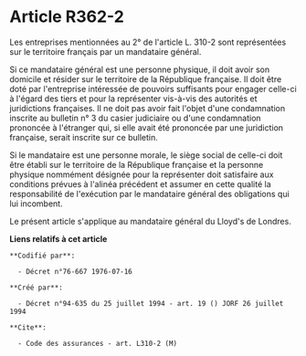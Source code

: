 # Article R362-2

Les entreprises mentionnées au 2° de l'article L. 310-2 sont représentées sur le territoire français par un mandataire
général.

Si ce mandataire général est une personne physique, il doit avoir son domicile et résider sur le territoire de la République
française. Il doit être doté par l'entreprise intéressée de pouvoirs suffisants pour engager celle-ci à l'égard des tiers et
pour la représenter vis-à-vis des autorités et juridictions françaises. Il ne doit pas avoir fait l'objet d'une condamnation
inscrite au bulletin n° 3 du casier judiciaire ou d'une condamnation prononcée à l'étranger qui, si elle avait été prononcée
par une juridiction française, serait inscrite sur ce bulletin.

Si le mandataire est une personne morale, le siège social de celle-ci doit être établi sur le territoire de la République
française et la personne physique nommément désignée pour la représenter doit satisfaire aux conditions prévues à l'alinéa
précédent et assumer en cette qualité la responsabilité de l'exécution par le mandataire général des obligations qui lui
incombent.

Le présent article s'applique au mandataire général du Lloyd's de Londres.

**Liens relatifs à cet article**

	**Codifié par**:

	  - Décret n°76-667 1976-07-16

	**Créé par**:

	  - Décret n°94-635 du 25 juillet 1994 - art. 19 () JORF 26 juillet 1994

	**Cite**:

	  - Code des assurances - art. L310-2 (M)
